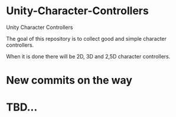 # Unity-Character-Controllers
Unity Character Controllers

The goal of this repository is to collect good and simple character controllers. 

When it is done there will be 2D, 3D and 2,5D character controllers.


# New commits on the way

# TBD...
